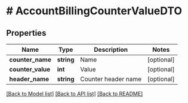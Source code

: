 # # AccountBillingCounterValueDTO

## Properties

Name | Type | Description | Notes
------------ | ------------- | ------------- | -------------
**counter_name** | **string** | Name | [optional]
**counter_value** | **int** | Value | [optional]
**header_name** | **string** | Counter header name | [optional]

[[Back to Model list]](../../README.md#models) [[Back to API list]](../../README.md#endpoints) [[Back to README]](../../README.md)
